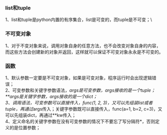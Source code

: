 ### list和tuple
1、list和tuple是python内置的有序集合，list是可变的，而tuple是不可变；\

### 不可变对象
1、对于不变对象来说，调用对象自身的任意方法，也不会改变对象自身的内容，而这些方法会创建新的对象并返回，这样就可以保证不可变对象永永是不可变的。

### 函数
1、默认参数一定要是不可变对象，如果是可变对象，程序运行时会出现逻辑错误；\
2、可变参数和关键字参数语法，*args是可变参数，args接收的是一个tuple；**args是关键字参数，args接收的是一个dict；\
3、调用语法，可变参数可以直接传入，func(1, 2, 3)，又可以先组装list或者tuple，再通过*args传入；关键字参数既可以直接传入，func(a=1, b=2, c=3)，又可以先组装dict，再通过**kw传入；\
4、定义命名的关键字参数在没有可变参数的情况下不要忘了写分隔符*，否则定义的是位置参数；
